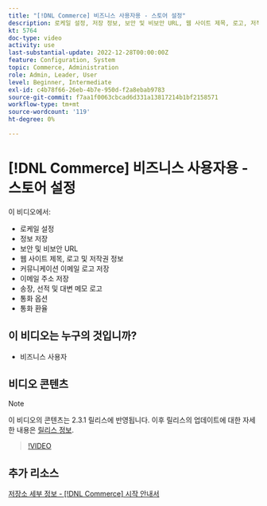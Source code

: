 ```yaml
---
title: "[!DNL Commerce] 비즈니스 사용자용 - 스토어 설정"
description: 로케일 설정, 저장 정보, 보안 및 비보안 URL, 웹 사이트 제목, 로고, 저작권 정보, 커뮤니케이션 이메일 로고, 저장 이메일 주소, 통화 옵션 및 환율에 대해 알아봅니다.
kt: 5764
doc-type: video
activity: use
last-substantial-update: 2022-12-28T00:00:00Z
feature: Configuration, System
topic: Commerce, Administration
role: Admin, Leader, User
level: Beginner, Intermediate
exl-id: c4b78f66-26eb-4b7e-950d-f2a8ebab9783
source-git-commit: f7aa1f0063cbcad6d331a13817214b1bf2158571
workflow-type: tm+mt
source-wordcount: '119'
ht-degree: 0%

---
```


# [!DNL Commerce] 비즈니스 사용자용 - 스토어 설정

이 비디오에서:

- 로케일 설정
- 정보 저장
- 보안 및 비보안 URL
- 웹 사이트 제목, 로고 및 저작권 정보
- 커뮤니케이션 이메일 로고 저장
- 이메일 주소 저장
- 송장, 선적 및 대변 메모 로고
- 통화 옵션
- 통화 환율

## 이 비디오는 누구의 것입니까?

- 비즈니스 사용자

## 비디오 콘텐츠

>[!NOTE]
>
>이 비디오의 콘텐츠는 2.3.1 릴리스에 반영됩니다. 이후 릴리스의 업데이트에 대한 자세한 내용은 [릴리스 정보](https://experienceleague.adobe.com/docs/commerce-operations/release/notes/overview.html).

>[!VIDEO](https://video.tv.adobe.com/v/35949?quality=12&learn=on)

## 추가 리소스

[저장소 세부 정보 - [!DNL Commerce] 시작 안내서](https://experienceleague.adobe.com/docs/commerce-admin/start/setup/store-details.html)
